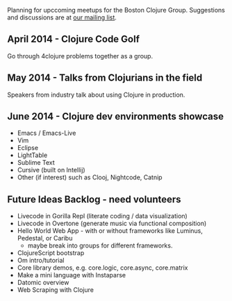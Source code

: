 Planning for upccoming meetups for the Boston Clojure Group. Suggestions and discussions are at [our mailing list](https://groups.google.com/forum/#!forum/boston-clojure).

## April 2014 - Clojure Code Golf

Go through 4clojure problems together as a group.

## May 2014 - Talks from Clojurians in the field

Speakers from industry talk about using Clojure in production.

## June 2014 - Clojure dev environments showcase

- Emacs / Emacs-Live
- Vim
- Eclipse
- LightTable
- Sublime Text
- Cursive (built on Intellij)
- Other (if interest) such as Clooj, Nightcode, Catnip

## Future Ideas Backlog - need volunteers

- Livecode in Gorilla Repl (literate coding / data visualization)
- Livecode in Overtone (generate music via functional composition)
- Hello World Web App - with or without frameworks like Luminus, Pedestal, or Caribu
    - maybe break into groups for different frameworks. 
- ClojureScript bootstrap
- Om intro/tutorial
- Core library demos, e.g. core.logic, core.async, core.matrix
- Make a mini language with Instaparse
- Datomic overview
- Web Scraping with Clojure
